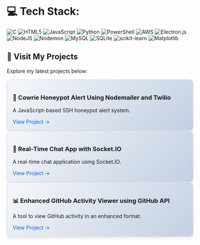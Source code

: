 
# 💻 Tech Stack:
![C](https://img.shields.io/badge/c-%2300599C.svg?style=for-the-badge&logo=c&logoColor=white) ![HTML5](https://img.shields.io/badge/html5-%23E34F26.svg?style=for-the-badge&logo=html5&logoColor=white) ![JavaScript](https://img.shields.io/badge/javascript-%23323330.svg?style=for-the-badge&logo=javascript&logoColor=%23F7DF1E) ![Python](https://img.shields.io/badge/python-3670A0?style=for-the-badge&logo=python&logoColor=ffdd54) ![PowerShell](https://img.shields.io/badge/PowerShell-%235391FE.svg?style=for-the-badge&logo=powershell&logoColor=white) ![AWS](https://img.shields.io/badge/AWS-%23FF9900.svg?style=for-the-badge&logo=amazon-aws&logoColor=white) ![Electron.js](https://img.shields.io/badge/Electron-191970?style=for-the-badge&logo=Electron&logoColor=white) ![NodeJS](https://img.shields.io/badge/node.js-6DA55F?style=for-the-badge&logo=node.js&logoColor=white) ![Nodemon](https://img.shields.io/badge/NODEMON-%23323330.svg?style=for-the-badge&logo=nodemon&logoColor=%BBDEAD) ![MySQL](https://img.shields.io/badge/mysql-4479A1.svg?style=for-the-badge&logo=mysql&logoColor=white) ![SQLite](https://img.shields.io/badge/sqlite-%2307405e.svg?style=for-the-badge&logo=sqlite&logoColor=white) ![scikit-learn](https://img.shields.io/badge/scikit--learn-%23F7931E.svg?style=for-the-badge&logo=scikit-learn&logoColor=white) ![Matplotlib](https://img.shields.io/badge/Matplotlib-%23ffffff.svg?style=for-the-badge&logo=Matplotlib&logoColor=black)


<!-- Proudly created with GPRM ( https://gprm.itsvg.in ) -->

## 🚀 Visit My Projects

Explore my latest projects below:

  <!-- Project 15: Cowrie Honeypot Alert Using Nodemailer and Twilio -->
  <div style="border: 1px solid #ddd; border-radius: 10px; padding: 15px; background: linear-gradient(135deg, #f5f7fa, #c3cfe2); box-shadow: 0 4px 6px rgba(0, 0, 0, 0.1); transition: transform 0.3s ease;">
    <h3>🚨 Cowrie Honeypot Alert Using Nodemailer and Twilio</h3>
    <p>A JavaScript-based SSH honeypot alert system.</p>
    <a href="https://github.com/kingslayer458/Cowrie-Honeypot-Alert-Using-Nodemailer-And-Twilio" style="text-decoration: none; color: #0366d6;">View Project →</a>
  </div>

 
  <!-- Project 17: Real-Time Chat App with Socket.IO -->
  <div style="border: 1px solid #ddd; border-radius: 10px; padding: 15px; background: linear-gradient(135deg, #f5f7fa, #c3cfe2); box-shadow: 0 4px 6px rgba(0, 0, 0, 0.1); transition: transform 0.3s ease;">
    <h3>💬 Real-Time Chat App with Socket.IO</h3>
    <p>A real-time chat application using Socket.IO.</p>
    <a href="https://github.com/kingslayer458/A-Real-time-Chat-App-with-Socket.IO" style="text-decoration: none; color: #0366d6;">View Project →</a>
  </div>

  <!-- Project 18: Enhanced GitHub Activity Viewer using GitHub API -->
  <div style="border: 1px solid #ddd; border-radius: 10px; padding: 15px; background: linear-gradient(135deg, #f5f7fa, #c3cfe2); box-shadow: 0 4px 6px rgba(0, 0, 0, 0.1); transition: transform 0.3s ease;">
    <h3>📊 Enhanced GitHub Activity Viewer using GitHub API</h3>
    <p>A tool to view GitHub activity in an enhanced format.</p>
    <a href="https://github.com/kingslayer458/Enhanced-GitHub-Activity-Viewer-using-github-api" style="text-decoration: none; color: #0366d6;">View Project →</a>
  </div>

</div>

